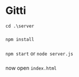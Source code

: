 # Gitti

`cd .\server`
###
`npm install`
###
`npm start` or `node server.js`
###
now open `index.html`
